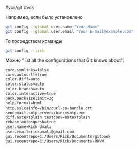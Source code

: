 #vcs/git #vcs

Например, если было установлено

```bash
git config --global user.name "Your Name"
git config --global user.email "Your E-mail@example.com"
```

То посредством команды

```bash
git config --list
```

Можно "list all the configurations that Git knows about":

```bash
core.symlinks=false
core.autocrlf=true
color.diff=auto
color.status=auto
color.branch=auto
color.interactive=true
pack.packsizelimit=2g
help.format=html
http.sslcainfo=/bin/curl-ca-bundle.crt
sendemail.smtpserver=/bin/msmtp.exe
diff.astextplain.textconv=astextplain
rebase.autosquash=true
user.name=Rick Umali
user.email=rickumali@gmail.com
gui.recentrepo=C:/Users/Rick/Documents/gitbook
gui.recentrepo=C:/Users/Rick/Documents/RUVW
```
